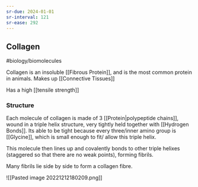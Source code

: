 ```yaml
---
sr-due: 2024-01-01
sr-interval: 121
sr-ease: 292
---
```

## Collagen
#biology/biomolecules 

Collagen is an insoluble [[Fibrous Protein]], and is the most common protein in animals. Makes up [[Connective Tissues]]

Has a high [[tensile strength]]
### Structure 
Each molecule of collagen is made of 3 [[Protein|polypeptide chains]], wound in a triple helix structure, very tightly held together with [[Hydrogen Bonds]].
Its able to be tight because every three/inner amino group is [[Glycine]], which is small enough to fit/ allow this triple helix.

This molecule then lines up and covalently bonds to other triple helixes (staggered so that there are no weak points), forming fibrils.

Many fibrils lie side by side to form a collagen fibre.

![[Pasted image 20221212180209.png]]